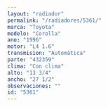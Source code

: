 ```yaml
---
layout: "radiador"
permalink: "/radiadores/5361/"
marca: "Toyota"
modelo: "Corolla"
ano: "1996"
motor: "L4 1.6"
transmision: "Automática"
parte: "432359"
clima: "Con clima"
alto: "13 3/4"
ancho: "27 1/2"
observaciones: ""
id: "5361"
---
```


